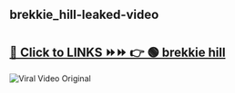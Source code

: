 
 ## brekkie_hill-leaked-video 

# <h2><a href="https://clipsfans.com/brekkie_hill&ref=git">🔗 Click to LINKS ⏩⏩ 👉 🟢 brekkie hill </a></h2>

<a href="https://clipsfans.com/brekkie_hill&ref=git" rel="nofollow" data-target="animated-image.originalLink"><img src="https://i.ibb.co.com/xMMVF88/686577567.gif" alt="Viral Video Original" style="max-width: 100%; display: inline-block;" data-target="animated-image.originalImage"></a>
